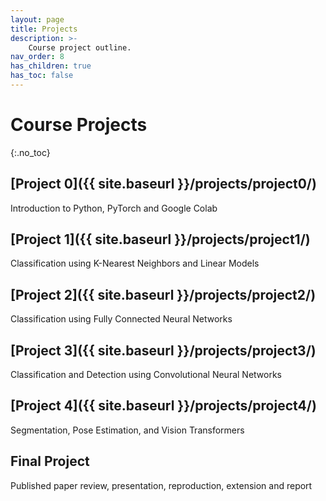 ```yaml
---
layout: page
title: Projects
description: >-
    Course project outline.
nav_order: 8
has_children: true
has_toc: false
---
```


# Course Projects
{:.no_toc}

<!-- ## Table of contents
{: .no_toc .text-delta }

1. TOC
{:toc}

--- -->


## [Project 0]({{ site.baseurl }}/projects/project0/)

Introduction to Python, PyTorch and Google Colab

## [Project 1]({{ site.baseurl }}/projects/project1/)

Classification using K-Nearest Neighbors and Linear Models

## [Project 2]({{ site.baseurl }}/projects/project2/)

Classification using Fully Connected Neural Networks

## [Project 3]({{ site.baseurl }}/projects/project3/)

Classification and Detection using Convolutional Neural Networks

<!-- Segmentation and Pose Estimation with Deep Learning -->

## [Project 4]({{ site.baseurl }}/projects/project4/)

Segmentation, Pose Estimation, and Vision Transformers

## Final Project

Published paper review, presentation, reproduction, extension and report

